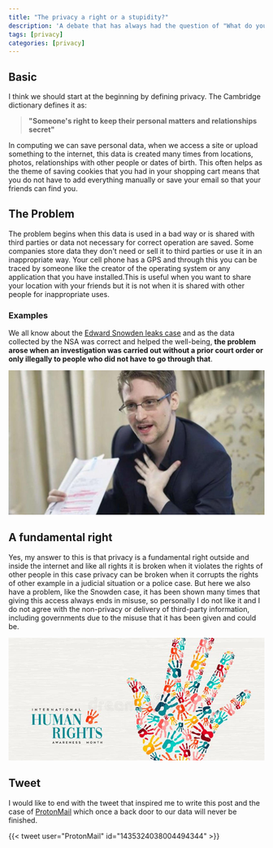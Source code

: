 ```yaml
---
title: "The privacy a right or a stupidity?"
description: 'A debate that has always had the question of "What do you have to hide?" It has always been present when it comes to privacy on the internet, but how necessary is privacy?'
tags: [privacy]
categories: [privacy]
---
```

## Basic
I think we should start at the beginning by defining privacy. The Cambridge dictionary defines it as:

> **"Someone's right to keep their personal matters and relationships secret"**

In computing we can save personal data, when we access a site or upload something to the internet, this data is created many times from locations, photos, relationships with other people or dates of birth. This often helps as the theme of saving cookies that you had in your shopping cart means that you do not have to add everything manually or save your email so that your friends can find you.

## The Problem

The problem begins when this data is used in a bad way or is shared with third parties or data not necessary for correct operation are saved. Some companies store data they don't need or sell it to third parties or use it in an inappropriate way. Your cell phone has a GPS and through this you can be traced by someone like the creator of the operating system or any application that you have installed.This is useful when you want to share your location with your friends but it is not when it is shared with other people for inappropriate uses.

### Examples

We all know about the [Edward Snowden leaks case](https://en.wikipedia.org/wiki/Edward_Snowden) and as the data collected by the NSA was correct and helped the well-being, **the problem arose when an investigation was carried out without a prior court order or only illegally to people who did not have to go through that**.

![Snowden](snowden.jpeg)

## A fundamental right
Yes, my answer to this is that privacy is a fundamental right outside and inside the internet and like all rights it is broken when it violates the rights of other people in this case privacy can be broken when it corrupts the rights of other example in a judicial situation or a police case. But here we also have a problem, like the Snowden case, it has been shown many times that giving this access always ends in misuse, so personally I do not like it and I do not agree with the non-privacy or delivery of third-party information, including governments due to the misuse that it has been given and could be.

![Rights](rights.jpeg)

## Tweet

I would like to end with the tweet that inspired me to write this post and the case of [ProtonMail](https://twitter.com/tenacioustek/status/1434604102676271106) which once a back door to our data will never be finished.

{{< tweet user="ProtonMail" id="1435324038004494344" >}}
